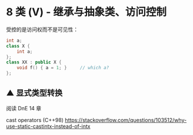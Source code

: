 # 8 类 (V) - 继承与抽象类、访问控制

受控的是访问权而不是可见性：

```c++
int a;
class X {
    int a;
};
class XX : public X {
    void f() { a = 1; }     // which a?
};
```

## ▲ 显式类型转换

阅读 DnE 14 章

cast operators (C++98) https://stackoverflow.com/questions/103512/why-use-static-castintx-instead-of-intx
